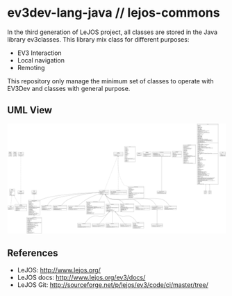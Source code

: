 # ev3dev-lang-java // lejos-commons

In the third generation of LeJOS project, all classes are stored in the Java
library ev3classes. This library mix class for different purposes:

- EV3 Interaction
- Local navigation
- Remoting

This repository only manage the minimum set of classes to operate with EV3Dev and classes
with general purpose.

## UML View

![](https://github.com/ev3dev-lang-java/lejos-commons/raw/develop/docs/uml/graph.png)

## References

* LeJOS: http://www.lejos.org/
* LeJOS docs: http://www.lejos.org/ev3/docs/
* LeJOS Git: http://sourceforge.net/p/lejos/ev3/code/ci/master/tree/ 
